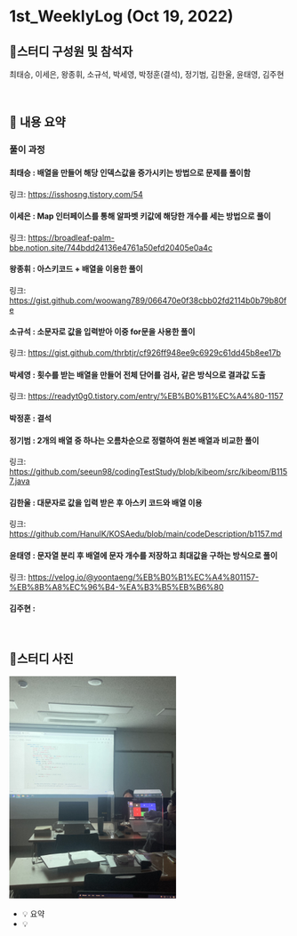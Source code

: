 # 1st_WeeklyLog (Oct 19, 2022)

## 🔻**스터디 구성원 및 참석자**

최태승, 이세은, 왕종휘, 소규석, 박세영, 박정훈(결석), 정기범, 김한울, 윤태영, 김주현

<br>

## 🔻 **내용 요약**

### 풀이 과정

#### 최태승 : 배열을 만들어 해당 인덱스값을 증가시키는 방법으로 문제를 풀이함
링크: https://isshosng.tistory.com/54

#### 이세은 : Map 인터페이스를 통해 알파벳 키값에 해당한 개수를 세는 방법으로 풀이
링크: https://broadleaf-palm-bbe.notion.site/744bdd24136e4761a50efd20405e0a4c

#### 왕종휘 : 아스키코드 + 배열을 이용한 풀이
링크: https://gist.github.com/woowang789/066470e0f38cbb02fd2114b0b79b80fe

#### 소규석 : 소문자로 값을 입력받아 이중 for문을 사용한 풀이
링크: https://gist.github.com/thrbtjr/cf926ff948ee9c6929c61dd45b8ee17b

#### 박세영 : 횟수를 받는 배열을 만들어 전체 단어를 검사, 같은 방식으로 결과값 도출
링크: https://readyt0g0.tistory.com/entry/%EB%B0%B1%EC%A4%80-1157

#### 박정훈 : 결석

#### 정기범 : 2개의 배열 중 하나는 오름차순으로 정렬하여 원본 배열과 비교한 풀이 
링크: https://github.com/seeun98/codingTestStudy/blob/kibeom/src/kibeom/B1157.java

#### 김한울 : 대문자로 값을 입력 받은 후 아스키 코드와 배열 이용
링크: https://github.com/HanulK/KOSAedu/blob/main/codeDescription/b1157.md

#### 윤태영 : 문자열 분리 후 배열에 문자 개수를 저장하고 최대값을 구하는 방식으로 풀이
링크: https://velog.io/@yoontaeng/%EB%B0%B1%EC%A4%801157-%EB%8B%A8%EC%96%B4-%EA%B3%B5%EB%B6%80

#### 김주현 :


<br>

## 🔻**스터디 사진**
<img width="300px" alt="image" src="../image/1st_weekly_img1.jpeg">



<aside>

 - 💡 요약
 - 💡 

</aside>
